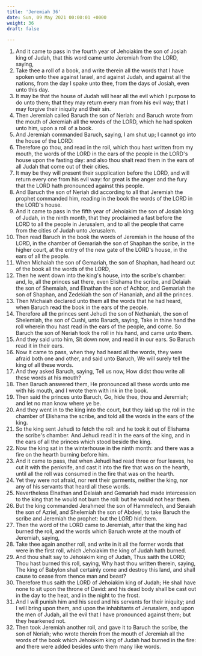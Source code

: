 ```yaml
---
title: 'Jeremiah 36'
date: Sun, 09 May 2021 00:00:01 +0000
weight: 36
draft: false
  
---
```


1. And it came to pass in the fourth year of Jehoiakim the son of Josiah king of Judah, that this word came unto Jeremiah from the LORD, saying,
2. Take thee a roll of a book, and write therein all the words that I have spoken unto thee against Israel, and against Judah, and against all the nations, from the day I spake unto thee, from the days of Josiah, even unto this day.
3. It may be that the house of Judah will hear all the evil which I purpose to do unto them; that they may return every man from his evil way; that I may forgive their iniquity and their sin.
4. Then Jeremiah called Baruch the son of Neriah: and Baruch wrote from the mouth of Jeremiah all the words of the LORD, which he had spoken unto him, upon a roll of a book.
5. And Jeremiah commanded Baruch, saying, I am shut up; I cannot go into the house of the LORD:
6. Therefore go thou, and read in the roll, which thou hast written from my mouth, the words of the LORD in the ears of the people in the LORD's house upon the fasting day: and also thou shalt read them in the ears of all Judah that come out of their cities.
7. It may be they will present their supplication before the LORD, and will return every one from his evil way: for great is the anger and the fury that the LORD hath pronounced against this people.
8. And Baruch the son of Neriah did according to all that Jeremiah the prophet commanded him, reading in the book the words of the LORD in the LORD's house.
9. And it came to pass in the fifth year of Jehoiakim the son of Josiah king of Judah, in the ninth month, that they proclaimed a fast before the LORD to all the people in Jerusalem, and to all the people that came from the cities of Judah unto Jerusalem.
10. Then read Baruch in the book the words of Jeremiah in the house of the LORD, in the chamber of Gemariah the son of Shaphan the scribe, in the higher court, at the entry of the new gate of the LORD's house, in the ears of all the people.
11. When Michaiah the son of Gemariah, the son of Shaphan, had heard out of the book all the words of the LORD,
12. Then he went down into the king's house, into the scribe's chamber: and, lo, all the princes sat there, even Elishama the scribe, and Delaiah the son of Shemaiah, and Elnathan the son of Achbor, and Gemariah the son of Shaphan, and Zedekiah the son of Hananiah, and all the princes.
13. Then Michaiah declared unto them all the words that he had heard, when Baruch read the book in the ears of the people.
14. Therefore all the princes sent Jehudi the son of Nethaniah, the son of Shelemiah, the son of Cushi, unto Baruch, saying, Take in thine hand the roll wherein thou hast read in the ears of the people, and come. So Baruch the son of Neriah took the roll in his hand, and came unto them.
15. And they said unto him, Sit down now, and read it in our ears. So Baruch read it in their ears.
16. Now it came to pass, when they had heard all the words, they were afraid both one and other, and said unto Baruch, We will surely tell the king of all these words.
17. And they asked Baruch, saying, Tell us now, How didst thou write all these words at his mouth?
18. Then Baruch answered them, He pronounced all these words unto me with his mouth, and I wrote them with ink in the book.
19. Then said the princes unto Baruch, Go, hide thee, thou and Jeremiah; and let no man know where ye be.
20. And they went in to the king into the court, but they laid up the roll in the chamber of Elishama the scribe, and told all the words in the ears of the king.
21. So the king sent Jehudi to fetch the roll: and he took it out of Elishama the scribe's chamber. And Jehudi read it in the ears of the king, and in the ears of all the princes which stood beside the king.
22. Now the king sat in the winterhouse in the ninth month: and there was a fire on the hearth burning before him.
23. And it came to pass, that when Jehudi had read three or four leaves, he cut it with the penknife, and cast it into the fire that was on the hearth, until all the roll was consumed in the fire that was on the hearth.
24. Yet they were not afraid, nor rent their garments, neither the king, nor any of his servants that heard all these words.
25. Nevertheless Elnathan and Delaiah and Gemariah had made intercession to the king that he would not burn the roll: but he would not hear them.
26. But the king commanded Jerahmeel the son of Hammelech, and Seraiah the son of Azriel, and Shelemiah the son of Abdeel, to take Baruch the scribe and Jeremiah the prophet: but the LORD hid them.
27. Then the word of the LORD came to Jeremiah, after that the king had burned the roll, and the words which Baruch wrote at the mouth of Jeremiah, saying,
28. Take thee again another roll, and write in it all the former words that were in the first roll, which Jehoiakim the king of Judah hath burned.
29. And thou shalt say to Jehoiakim king of Judah, Thus saith the LORD; Thou hast burned this roll, saying, Why hast thou written therein, saying, The king of Babylon shall certainly come and destroy this land, and shall cause to cease from thence man and beast?
30. Therefore thus saith the LORD of Jehoiakim king of Judah; He shall have none to sit upon the throne of David: and his dead body shall be cast out in the day to the heat, and in the night to the frost.
31. And I will punish him and his seed and his servants for their iniquity; and I will bring upon them, and upon the inhabitants of Jerusalem, and upon the men of Judah, all the evil that I have pronounced against them; but they hearkened not.
32. Then took Jeremiah another roll, and gave it to Baruch the scribe, the son of Neriah; who wrote therein from the mouth of Jeremiah all the words of the book which Jehoiakim king of Judah had burned in the fire: and there were added besides unto them many like words.
